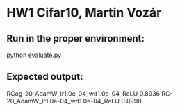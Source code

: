 # HW1 Cifar10, Martin Vozár

## Run in the proper environment:
python evaluate.py

## Expected output:
RCog-20_AdamW_lr1.0e-04_wd1.0e-04_ReLU      0.8936
RC-20_AdamW_lr1.0e-04_wd1.0e-04_ReLU        0.8998